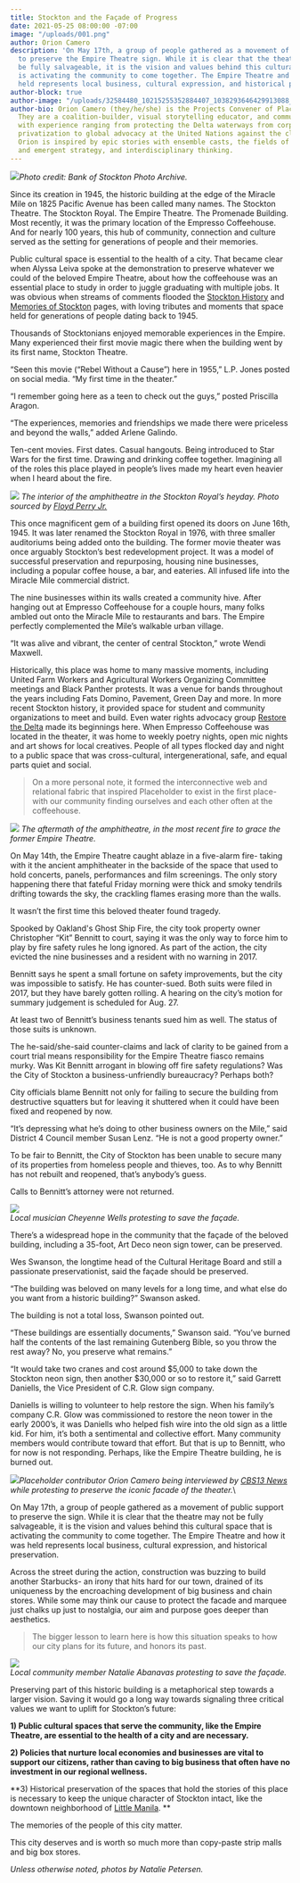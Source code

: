 ```yaml
---
title: Stockton and the Façade of Progress
date: 2021-05-25 08:00:00 -07:00
image: "/uploads/001.png"
author: Orion Camero
description: 'On May 17th, a group of people gathered as a movement of public support
  to preserve the Empire Theatre sign. While it is clear that the theatre may not
  be fully salvageable, it is the vision and values behind this cultural space that
  is activating the community to come together. The Empire Theatre and how it was
  held represents local business, cultural expression, and historical preservation. '
author-block: true
author-image: "/uploads/32584480_10215255352884407_1038293646429913088_o.jpg"
author-bio: Orion Camero (they/he/she) is the Projects Convener of Placeholder Magazine.
  They are a coalition-builder, visual storytelling educator, and community organizer
  with experience ranging from protecting the Delta waterways from corporate water
  privatization to global advocacy at the United Nations against the climate crisis.
  Orion is inspired by epic stories with ensemble casts, the fields of spiritual ecology
  and emergent strategy, and interdisciplinary thinking.
---
```


![](https://lh3.googleusercontent.com/3JwTw1UNc5yCibeK9Uvlr1H8MkjuNeCq5NKffzM5WBpUa05chWK5-7dL1bCB3NuCKk_tdXALxntAYVM4KW-dps5NMbxK3a1q97DFwfwSvzZlcs_QG8JIKXMOlYi-QfnMMs6DTKSw)*Photo credit: Bank of Stockton Photo Archive.*

Since its creation in 1945, the historic building at the edge of the Miracle Mile on 1825 Pacific Avenue has been called many names. The Stockton Theatre. The Stockton Royal. The Empire Theatre. The Promenade Building. Most recently, it was the primary location of the Empresso Coffeehouse. And for nearly 100 years, this hub of community, connection and culture served as the setting for generations of people and their memories.

Public cultural space is essential to the health of a city. That became clear when Alyssa Leiva spoke at the demonstration to preserve whatever we could of the beloved Empire Theatre, about how the coffeehouse was an essential place to study in order to juggle graduating with multiple jobs. It was obvious when streams of comments flooded the [Stockton History](https://www.facebook.com/groups/stocktonhistory) and [Memories of Stockton](https://www.facebook.com/groups/225948760841919) pages, with loving tributes and moments that space held for generations of people dating back to 1945.

Thousands of Stocktonians enjoyed memorable experiences in the Empire. Many experienced their first movie magic there when the building went by its first name, Stockton Theatre.

“Seen this movie (“Rebel Without a Cause”) here in 1955,” L.P. Jones posted on social media. “My first time in the theater.”

“I remember going here as a teen to check out the guys,” posted Priscilla Aragon.

“The experiences, memories and friendships we made there were priceless and beyond the walls,” added Arlene Galindo.

Ten-cent movies. First dates. Casual hangouts. Being introduced to Star Wars for the first time. Drawing and drinking coffee together. Imagining all of the roles this place played in people’s lives made my heart even heavier when I heard about the fire.

**![](https://lh4.googleusercontent.com/ecxrhc9Rz-12JpjUtxwebzicHnPFoFigdO5lyjHfLAfn_rNdAYXBKXYv-uRiBaIpPVnjG32Z5QyBNvkjLYfyvU3zgEjNnRl_oHFuL2nAZzIoIwRT6ii1vX_uebCRPmHdZS2LsU3N)**
*The interior of the amphitheatre in the Stockton Royal’s heyday. Photo sourced by [Floyd Perry Jr.](https://bobwilkinsthemanbehindthecigar.blogspot.com/2007/04/history-and-pictures-of-stockton-royal.html?m=1&fbclid=IwAR3Lo_bRV_620aod7KpMuanPNt5neAznmjyQWeUaCnHDemuH7aMaLyChjtE)*

This once magnificent gem of a building first opened its doors on June 16th, 1945. It was later renamed the Stockton Royal in 1976, with three smaller auditoriums being added onto the building. The former movie theater was once arguably Stockton’s best redevelopment project. It was a model of successful preservation and repurposing, housing nine businesses, including a popular coffee house, a bar, and eateries. All infused life into the Miracle Mile commercial district.

The nine businesses within its walls created a community hive. After hanging out at Empresso Coffeehouse for a couple hours, many folks ambled out onto the Miracle Mile to restaurants and bars. The Empire perfectly complemented the Mile’s walkable urban village.

“It was alive and vibrant, the center of central Stockton,” wrote Wendi Maxwell.

Historically, this place was home to many massive moments, including United Farm Workers and Agricultural Workers Organizing Committee meetings and Black Panther protests. It was a venue for bands throughout the years including Fats Domino, Pavement, Green Day and more. In more recent Stockton history, it provided space for student and community organizations to meet and build. Even water rights advocacy group [Restore the Delta](http://restorethedelta.org/) made its beginnings here. When Empresso Coffeehouse was located in the theater, it was home to weekly poetry nights, open mic nights and art shows for local creatives. People of all types flocked day and night to a public space that was cross-cultural, intergenerational, safe, and equal parts quiet and social.

> On a more personal note, it formed the interconnective web and relational fabric that inspired Placeholder to exist in the first place- with our community finding ourselves and each other often at the coffeehouse.

**![](https://lh5.googleusercontent.com/oWX4OPc6Uf9T6dzAvr9hXfthQEkUEojGBMVhsRlhkGvvFPAvJAc5GCwsbCm0F40qzb-YtGtkRul3xSUhIIOqmif3cJrrQtq815cbuC20Vpqc_w7dN340gXHvrIDyusyXlv1DcEpV)**
*The aftermath of the amphitheatre, in the most recent fire to grace the former Empire Theatre.*

On May 14th, the Empire Theatre caught ablaze in a five-alarm fire- taking with it the ancient amphitheater in the backside of the space that used to hold concerts, panels, performances and film screenings. The only story happening there that fateful Friday morning were thick and smoky tendrils drifting towards the sky, the crackling flames erasing more than the walls.

It wasn’t the first time this beloved theater found tragedy.

Spooked by Oakland's Ghost Ship Fire, the city took property owner Christopher “Kit” Bennitt to court, saying it was the only way to force him to play by fire safety rules he long ignored. As part of the action, the city evicted the nine businesses and a resident with no warning in 2017.

Bennitt says he spent a small fortune on safety improvements, but the city was impossible to satisfy. He has counter-sued. Both suits were filed in 2017, but they have barely gotten rolling. A hearing on the city’s motion for summary judgement is scheduled for Aug. 27.

At least two of Bennitt’s business tenants sued him as well. The status of those suits is unknown.

The he-said/she-said counter-claims and lack of clarity to be gained from a court trial means responsibility for the Empire Theatre fiasco remains murky. Was Kit Bennitt arrogant in blowing off fire safety regulations? Was the City of Stockton a business-unfriendly bureaucracy? Perhaps both?

City officials blame Bennitt not only for failing to secure the building from destructive squatters but for leaving it shuttered when it could have been fixed and reopened by now.

“It’s depressing what he’s doing to other business owners on the Mile,” said District 4 Council member Susan Lenz. “He is not a good property owner.”

To be fair to Bennitt, the City of Stockton has been unable to secure many of its properties from homeless people and thieves, too. As to why Bennitt has not rebuilt and reopened, that’s anybody’s guess.

Calls to Bennitt’s attorney were not returned.

**![](https://lh5.googleusercontent.com/YEj1czhnx037q_lVclXMyPk0CGuNB561eAG2Ee1EuCGV8wdvStJoRsemQ6ALxMMp6SfpIoko4u5QbshPgrR9zM57tfxS06nt8_t8QmJeS4jxR8otRIvScJb1X97fNWk64_BlgEcZ)**\
*Local musician Cheyenne Wells protesting to save the façade.*

There’s a widespread hope in the community that the façade of the beloved building, including a 35-foot, Art Deco neon sign tower, can be preserved.

Wes Swanson, the longtime head of the Cultural Heritage Board and still a passionate preservationist, said the façade should be preserved.

“The building was beloved on many levels for a long time, and what else do you want from a historic building?” Swanson asked.

The building is not a total loss, Swanson pointed out.

“These buildings are essentially documents,” Swanson said. “You’ve burned half the contents of the last remaining Gutenberg Bible, so you throw the rest away? No, you preserve what remains.”

“It would take two cranes and cost around $5,000 to take down the Stockton neon sign, then another $30,000 or so to restore it,” said Garrett Daniells, the Vice President of C.R. Glow sign company.

Daniells is willing to volunteer to help restore the sign. When his family’s company C.R. Glow was commissioned to restore the neon tower in the early 2000’s, it was Daniells who helped fish wire into the old sign as a little kid. For him, it’s both a sentimental and collective effort. Many community members would contribute toward that effort. But that is up to Bennitt, who for now is not responding. Perhaps, like the Empire Theatre building, he is burned out.

![](https://lh6.googleusercontent.com/fCRxuPnAGvFM3gQG7nBHAfMsBV66Scs5KeoCVAHe3tL_SCMzGSQri0Dd_HkZ8WzDT0-_WlOYnnCuzDa7W1neR-AwZJWp7fQmH3HFpr0tZOOI8h3vzFx33vZlpd0pIJs5l-ZuIFi5)*Placeholder contributor Orion Camero being interviewed by [CBS13 News](https://sacramento.cbslocal.com/video/5594829-group-gathers-to-save-empire-theater-in-stockton/) while protesting to preserve the iconic facade of the theater.*\

On May 17th, a group of people gathered as a movement of public support to preserve the sign. While it is clear that the theatre may not be fully salvageable, it is the vision and values behind this cultural space that is activating the community to come together. The Empire Theatre and how it was held represents local business, cultural expression, and historical preservation.

Across the street during the action, construction was buzzing to build another Starbucks- an irony that hits hard for our town, drained of its uniqueness by the encroaching development of big business and chain stores. While some may think our cause to protect the facade and marquee just chalks up just to nostalgia, our aim and purpose goes deeper than aesthetics.

> The bigger lesson to learn here is how this situation speaks to how our city plans for its future, and honors its past.

**![](https://lh6.googleusercontent.com/Gx7EGT7fy2x5mQJZqqL91Ru62a19Rce-DnS5aDMQzmEm4mt6pdjjzAyI08eNM4lTtKY0LK2FipuPSfOoTDBq5LUoc8cAckFna1wN9wfcv1teHXwksqC001l3ikANE-SQoTUcAf7Z)**\
*Local community member Natalie Abanavas protesting to save the façade.*

Preserving part of this historic building is a metaphorical step towards a larger vision. Saving it would go a long way towards signaling three critical values we want to uplift for Stockton’s future:

**1) Public cultural spaces that serve the community, like the Empire Theatre, are essential to the health of a city and are necessary.**

**2) Policies that nurture local economies and businesses are vital to support our citizens, rather than caving to big business that often have no investment in our regional wellness.**

**3) Historical preservation of the spaces that hold the stories of this place is necessary to keep the unique character of Stockton intact, like the downtown neighborhood of [Little Manila](https://www.kqed.org/news/11872593/how-a-new-generation-of-filipinx-organizers-are-building-on-the-legacy-of-stocktons-little-manila?fbclid=IwAR0IgKy0j57HHvW4Mvwr1wduFiGirwTCYk3RSZzIXSWe0WoxaQwUygkr1M4). **

The memories of the people of this city matter.

This city deserves and is worth so much more than copy-paste strip malls and big box stores.

*Unless otherwise noted, photos by Natalie Petersen.*